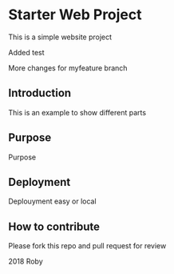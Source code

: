 # Starter Web Project

This is a simple website project

Added test

More changes for myfeature branch

## Introduction

This is an example to show different parts

## Purpose

Purpose

## Deployment

Deplouyment easy or local

## How to contribute

Please fork this repo and pull request for review


2018 Roby